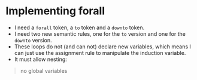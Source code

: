 # Implementing forall
- I need a `forall` token, a `to` token and a `downto` token.
- I need two new semantic rules, one for the `to` version and one for the `downto` version.
- These loops do not (and can not) declare new variables, which means I can just use the assignment rule to 
  manipulate the induction variable.
- It must allow nesting:
> no global variables